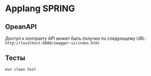 # Applang SPRING

## OpeanAPI
Доступ к контракту API может быть получен по следующему URL: `http://localhost:8080/swagger-ui/index.html`

## Тесты
```
mvn clean test
```
